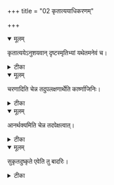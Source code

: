 +++
title = "02 कृतात्ययाधिकरणम्"

+++


<details open><summary>मूलम्</summary>

कृतात्ययेऽनुशयवान् दृष्टस्मृतिभ्यां यथेतमनेवं च।
</details>



<details><summary>टीका</summary>

कृतकर्मात्यते जीवः भुक्ताच्छिष्टेन कर्मणा । यथागतं चान्यथा चाप्यवरोहति शब्दतः ॥ [295]
</details>



<details open><summary>मूलम्</summary>

चरणादिति चेन्न तदुपलक्षणार्थेति कार्ष्णाजिनिः।
</details>



<details><summary>टीका</summary>

आचारवाचिचरणश्रुत्या कर्म न चेति चेत् । कर्मोपलक्षणार्थेति कार्ष्णाजिनिरिहाब्रवीत् ॥ [296]
</details>



<details open><summary>मूलम्</summary>

आनर्थक्यमिति चेन्न तदपेक्षत्वात्।
</details>



<details><summary>टीका</summary>

आचारस्य त्वकर्मकत्वे वैयर्थ्यमितिचेन्नहि । आचाराणामपेक्ष्यत्वात् कर्मणेति तु मन्यते ॥ [297]
</details>



<details open><summary>मूलम्</summary>

सुकृतदुष्कृते एवेति तु बादरिः।
</details>



<details><summary>टीका</summary>

श्रुतौ चरणशब्देन पुण्यपापे च कर्मणी । उच्यते चेति साक्षाद्धि बादरिर्मनुते मुनिः ॥ [298]
</details>

